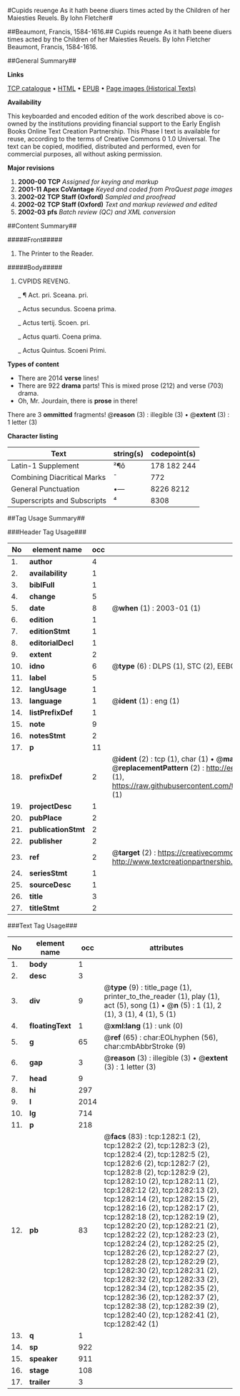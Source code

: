 #Cupids reuenge As it hath beene diuers times acted by the Children of her Maiesties Reuels. By Iohn Fletcher#

##Beaumont, Francis, 1584-1616.##
Cupids reuenge As it hath beene diuers times acted by the Children of her Maiesties Reuels. By Iohn Fletcher
Beaumont, Francis, 1584-1616.

##General Summary##

**Links**

[TCP catalogue](http://www.ota.ox.ac.uk/tcp/)  • 
[HTML](http://tei.it.ox.ac.uk/tcp/Texts-HTML/free/A06/A06177.html)  • 
[EPUB](http://tei.it.ox.ac.uk/tcp/Texts-EPUB/free/A06/A06177.epub) • 
[Page images (Historical Texts)](https://data.historicaltexts.jisc.ac.uk/view?pubId=eebo-99836979e&pageId=eebo-99836979e-1282-1)

**Availability**

This keyboarded and encoded edition of the
	       work described above is co-owned by the institutions
	       providing financial support to the Early English Books
	       Online Text Creation Partnership. This Phase I text is
	       available for reuse, according to the terms of Creative
	       Commons 0 1.0 Universal. The text can be copied,
	       modified, distributed and performed, even for
	       commercial purposes, all without asking permission.

**Major revisions**

1. __2000-00__ __TCP__ *Assigned for keying and markup*
1. __2001-11__ __Apex CoVantage__ *Keyed and coded from ProQuest page images*
1. __2002-02__ __TCP Staff (Oxford)__ *Sampled and proofread*
1. __2002-02__ __TCP Staff (Oxford)__ *Text and markup reviewed and edited*
1. __2002-03__ __pfs__ *Batch review (QC) and XML conversion*

##Content Summary##

#####Front#####

1. The Printer to the Reader.

#####Body#####

1. CVPIDS REVENG.

    _ ¶ Act. pri. Sceana. pri.

    _ Actus secundus. Scoena prima.

    _ Actus tertij. Scoen. pri.

    _ Actus quarti. Coena prima.

    _ Actus Quintus. Scoeni Primi.

**Types of content**

  * There are 2014 **verse** lines!
  * There are 922 **drama** parts! This is mixed prose (212) and verse (703) drama.
  * Oh, Mr. Jourdain, there is **prose** in there!

There are 3 **ommitted** fragments! 
 @__reason__ (3) : illegible (3)  •  @__extent__ (3) : 1 letter (3)

**Character listing**


|Text|string(s)|codepoint(s)|
|---|---|---|
|Latin-1 Supplement|²¶ô|178 182 244|
|Combining             Diacritical Marks|̄|772|
|General Punctuation|•—|8226 8212|
|Superscripts             and Subscripts|⁴|8308|

##Tag Usage Summary##

###Header Tag Usage###

|No|element name|occ|attributes|
|---|---|---|---|
|1.|__author__|4||
|2.|__availability__|1||
|3.|__biblFull__|1||
|4.|__change__|5||
|5.|__date__|8| @__when__ (1) : 2003-01 (1)|
|6.|__edition__|1||
|7.|__editionStmt__|1||
|8.|__editorialDecl__|1||
|9.|__extent__|2||
|10.|__idno__|6| @__type__ (6) : DLPS (1), STC (2), EEBO-CITATION (1), PROQUEST (1), VID (1)|
|11.|__label__|5||
|12.|__langUsage__|1||
|13.|__language__|1| @__ident__ (1) : eng (1)|
|14.|__listPrefixDef__|1||
|15.|__note__|9||
|16.|__notesStmt__|2||
|17.|__p__|11||
|18.|__prefixDef__|2| @__ident__ (2) : tcp (1), char (1)  •  @__matchPattern__ (2) : ([0-9\-]+):([0-9IVX]+) (1), (.+) (1)  •  @__replacementPattern__ (2) : http://eebo.chadwyck.com/downloadtiff?vid=$1&page=$2 (1), https://raw.githubusercontent.com/textcreationpartnership/Texts/master/tcpchars.xml#$1 (1)|
|19.|__projectDesc__|1||
|20.|__pubPlace__|2||
|21.|__publicationStmt__|2||
|22.|__publisher__|2||
|23.|__ref__|2| @__target__ (2) : https://creativecommons.org/publicdomain/zero/1.0/ (1), http://www.textcreationpartnership.org/docs/. (1)|
|24.|__seriesStmt__|1||
|25.|__sourceDesc__|1||
|26.|__title__|3||
|27.|__titleStmt__|2||


###Text Tag Usage###

|No|element name|occ|attributes|
|---|---|---|---|
|1.|__body__|1||
|2.|__desc__|3||
|3.|__div__|9| @__type__ (9) : title_page (1), printer_to_the_reader (1), play (1), act (5), song (1)  •  @__n__ (5) : 1 (1), 2 (1), 3 (1), 4 (1), 5 (1)|
|4.|__floatingText__|1| @__xml:lang__ (1) : unk (0)|
|5.|__g__|65| @__ref__ (65) : char:EOLhyphen (56), char:cmbAbbrStroke (9)|
|6.|__gap__|3| @__reason__ (3) : illegible (3)  •  @__extent__ (3) : 1 letter (3)|
|7.|__head__|9||
|8.|__hi__|297||
|9.|__l__|2014||
|10.|__lg__|714||
|11.|__p__|218||
|12.|__pb__|83| @__facs__ (83) : tcp:1282:1 (2), tcp:1282:2 (2), tcp:1282:3 (2), tcp:1282:4 (2), tcp:1282:5 (2), tcp:1282:6 (2), tcp:1282:7 (2), tcp:1282:8 (2), tcp:1282:9 (2), tcp:1282:10 (2), tcp:1282:11 (2), tcp:1282:12 (2), tcp:1282:13 (2), tcp:1282:14 (2), tcp:1282:15 (2), tcp:1282:16 (2), tcp:1282:17 (2), tcp:1282:18 (2), tcp:1282:19 (2), tcp:1282:20 (2), tcp:1282:21 (2), tcp:1282:22 (2), tcp:1282:23 (2), tcp:1282:24 (2), tcp:1282:25 (2), tcp:1282:26 (2), tcp:1282:27 (2), tcp:1282:28 (2), tcp:1282:29 (2), tcp:1282:30 (2), tcp:1282:31 (2), tcp:1282:32 (2), tcp:1282:33 (2), tcp:1282:34 (2), tcp:1282:35 (2), tcp:1282:36 (2), tcp:1282:37 (2), tcp:1282:38 (2), tcp:1282:39 (2), tcp:1282:40 (2), tcp:1282:41 (2), tcp:1282:42 (1)|
|13.|__q__|1||
|14.|__sp__|922||
|15.|__speaker__|911||
|16.|__stage__|108||
|17.|__trailer__|3||
